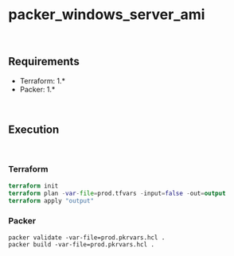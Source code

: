# packer_windows_server_ami

&nbsp;

## Requirements

- Terraform: 1.\*
- Packer: 1.\*

&nbsp;

## Execution

&nbsp;

### Terraform

```tf
terraform init
terraform plan -var-file=prod.tfvars -input=false -out=output
terraform apply "output"
```

### Packer

```shell
packer validate -var-file=prod.pkrvars.hcl .
packer build -var-file=prod.pkrvars.hcl .
```
